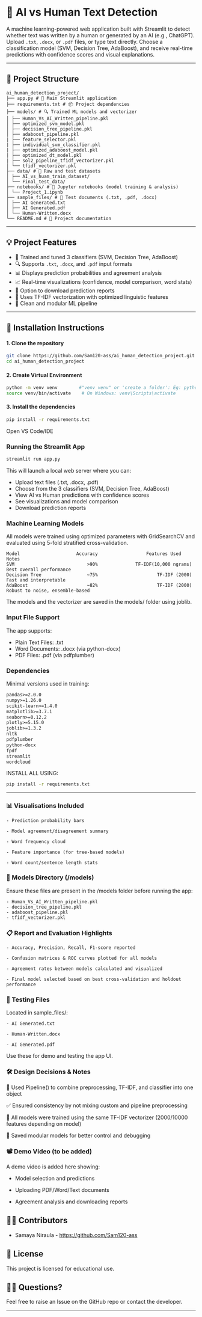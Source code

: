 # 🤖 AI vs Human Text Detection

A machine learning-powered web application built with Streamlit to detect whether text was written by a human or generated by an AI (e.g., ChatGPT). Upload `.txt`, `.docx`, or `.pdf` files, or type text directly. Choose a classification model (SVM, Decision Tree, AdaBoost), and receive real-time predictions with confidence scores and visual explanations.

-----------------------------------------------------------------------------------------------------------------------------------------------------

## 📁 Project Structure
```
ai_human_detection_project/
├── app.py # 🚀 Main Streamlit application
├── requirements.txt # 📦 Project dependencies
├── models/ # 🔍 Trained ML models and vectorizer
│ ├── Human_Vs_AI_Written_pipeline.pkl
│ ├── optimized_svm_model.pkl
│ ├── decision_tree_pipeline.pkl
│ ├── adaboost_pipeline.pkl
| ├── feature_selector.pkl
| ├── individual_svm_classifier.pkl
| ├── optimized_adaboost_model.pkl
| ├── optimized_dt_model.pkl
| ├── sol2_pipeline_tfidf_vectorizer.pkl
│ └── tfidf_vectorizer.pkl
├── data/ # 🧪 Raw and test datasets
│ ├── AI_vs_huam_train_dataset/
│ └── Final_test_data/
├── notebooks/ # 📓 Jupyter notebooks (model training & analysis)
│ └── Project_1.ipynb
├── sample_files/ # 📁 Test documents (.txt, .pdf, .docx)
│ ├── AI Generated.txt
│ ├── AI Generated.pdf
│ └── Human-Written.docx
└── README.md # 📘 Project documentation
```
----------------------------------------------------------------------------------------------------------------------------------------------------

## 💡 Project Features

- 🧠 Trained and tuned 3 classifiers (SVM, Decision Tree, AdaBoost)
- 🔍 Supports `.txt`, `.docx`, and `.pdf` input formats
- 📊 Displays prediction probabilities and agreement analysis
- 📈 Real-time visualizations (confidence, model comparison, word stats)
- 💾 Option to download prediction reports
- 📎 Uses TF-IDF vectorization with optimized linguistic features
- 📁 Clean and modular ML pipeline

----------------------------------------------------------------------------------------------------------------------------------------------------

## 🔧 Installation Instructions

#### 1. Clone the repository

```bash
git clone https://github.com/Sam120-ass/ai_human_detection_project.git
cd ai_human_detection_project
```

#### 2. Create Virtual Environment
```bash
python -m venv venv        #"venv venv" or 'create a folder': Eg: python -m venv project1 (Creates a project1 folder)
source venv/bin/activate    # On Windows: venv\Scripts\activate
```

#### 3. Install the dependencies
```bash
pip install -r requirements.txt
```

Open VS Code/IDE

### Running the Streamlit App

```bash
streamlit run app.py
```

This will launch a local web server where you can:

- Upload text files (.txt, .docx, .pdf)
- Choose from the 3 classifiers (SVM, Decision Tree, AdaBoost)
- View AI vs Human predictions with confidence scores
- See visualizations and model comparison
- Download prediction reports

### Machine Learning Models

All models were trained using optimized parameters with GridSearchCV and evaluated using 5-fold stratified cross-validation.
```
Model	                  Accuracy	                Features Used	          Notes
SVM		                      >90%              TF-IDF(10,000 ngrams)       Best overall performance
Decision Tree			      ~75%                      TF-IDF (2000)       Fast and interpretable
AdaBoost			          ~82%                      TF-IDF (2000)       Robust to noise, ensemble-based
```
The models and the vectorizer are saved in the models/ folder using joblib.


### Input File Support
The app supports:

- Plain Text Files: .txt
- Word Documents: .docx (via python-docx)
- PDF Files: .pdf (via pdfplumber)

### Dependencies
Minimal versions used in training:
```txt
pandas>=2.0.0
numpy>=1.26.0
scikit-learn>=1.4.0
matplotlib>=3.7.1
seaborn>=0.12.2
plotly>=5.15.0
joblib>=1.3.2
nltk
pdfplumber
python-docx
fpdf
streamlit
wordcloud
```


INSTALL ALL USING:
```bash
pip install -r requirements.txt
```
----------------------------------------------------------------------------------------------------------------------------------------------------

### 📊 Visualisations Included 

    - Prediction probability bars

    - Model agreement/disagreement summary

    - Word frequency cloud

    - Feature importance (for tree-based models)

    - Word count/sentence length stats

### 📁 Models Directory (/models)

Ensure these files are present in the /models folder before running the app:

    - Human_Vs_AI_Written_pipeline.pkl
    - decision_tree_pipeline.pkl
    - adaboost_pipeline.pkl
    - tfidf_vectorizer.pkl

### 📋 Report and Evaluation Highlights
    
    - Accuracy, Precision, Recall, F1-score reported

    - Confusion matrices & ROC curves plotted for all models

    - Agreement rates between models calculated and visualized

    - Final model selected based on best cross-validation and holdout performance

### 🧪 Testing Files

Located in sample_files/:
    
    - AI Generated.txt

    - Human-Written.docx

    - AI Generated.pdf

Use these for demo and testing the app UI.

### 🛠 Design Decisions & Notes

🧩 Used Pipeline() to combine preprocessing, TF-IDF, and classifier into one object

✅ Ensured consistency by not mixing custom and pipeline preprocessing

🧪 All models were trained using the same TF-IDF vectorizer (2000/10000 features depending on model)

📁 Saved modular models for better control and debugging


### 📽 Demo Video (to be added)

A demo video is added here showing:

  - Model selection and predictions

  - Uploading PDF/Word/Text documents

  - Agreement analysis and downloading reports

## 👨‍💻 Contributors

  - Samaya Niraula - https://github.com/Sam120-ass

## 📜 License

This project is licensed for educational use.

## 🙋‍♀️ Questions?

Feel free to raise an Issue on the GitHub repo or contact the developer.

----------------------------------------------------------------------------------------------------------------------------------------------------


